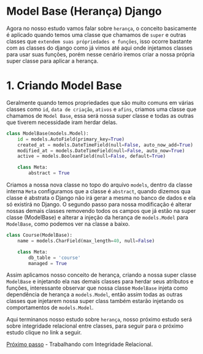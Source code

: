 # Model Base (Herança) Django

Agora no nosso estudo vamos falar sobre `herança`, o conceito basicamente é aplicado quando temos uma classe que chamamos de `super` e outras classes que `extendem suas própriedades e funções`, isso ocorre bastante com as classes do django como já vimos até aqui onde injetamos classes para usar suas funções, porém nesse cenário iremos criar a nossa própria super classe para aplicar a herança.

# 1. Criando Model Base

Geralmente quando temos propriedades que são muito comuns em várias classes como `id`, `data de criação`, `ativos` e `afins`, criamos uma classe que chamamos de `Model Base`, essa será nossa super classe e todas as outras que tiverem necessidade iram herdar delas.

```py
class ModelBase(models.Model):
    id = models.AutoField(primary_key=True)
    created_at = models.DateTimeField(null=False, auto_now_add=True)
    modified_at = models.DateTimeField(null=False, auto_now=True)
    active = models.BooleanField(null=False, default=True)

    class Meta:
        abstract = True
```

Criamos a nossa nova classe no topo do arquivo `models`, dentro da classe interna `Meta` configuramos que a classe é `abstract`, quando dizemos qua classe é abstrata o Django não irá gerar a mesma no banco de dados e ela só existirá no Django.
O segundo passo para nossa modificação é alterar nossas demais classes removendo todos os campos que já estão na super classe (ModelBase) e alterar a injeção da herança de `models.Model` para `ModelBase`, como podemos ver na classe a baixo.

```py
class Course(ModelBase):
    name = models.CharField(max_length=40, null=False)

    class Meta:
        db_table = 'course'
        managed = True
```

Assim aplicamos nosso conceito de herança, criando a nossa super classe `ModelBase` e injetando ela nas demais classes para herdar seus atríbutos e funções, interessante observar que nossa classe `ModelBase` injeta como dependência de herança a `models.Model`, então assim todas as outras classes que injetarem nossa super class também estarão injetando os comportamentos de `models.Model`.

Aqui terminanos nosso estudo sobre `herança`, nosso próximo estudo será sobre integridade relacional entre classes, para seguir para o próximo estudo clique no link a seguir.

[Próximo passo](./integridade_relacional.MD) - Trabalhando com Integridade Relacional.